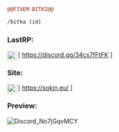 ```diff
@@FIVEM-BITKI@@

/bitka (id)
```

### LastRP:

[<img align="left" alt="My discord" width="22px" src="https://cdn.jsdelivr.net/npm/simple-icons@v3/icons/discord.svg" /> https://discord.gg/34cx7fFtFK ]
<br />

### Site:

[<img align="left" alt="My discord" width="22px" src="https://cdn.jsdelivr.net/npm/simple-icons@v3/icons/discord.svg" /> https://sokin.eu/ ]
<br />


### Preview: 

![Discord_No7jGqvMCY](https://user-images.githubusercontent.com/66147422/147800347-7d239d7c-4e11-452f-85ff-3a0123f63396.png)
